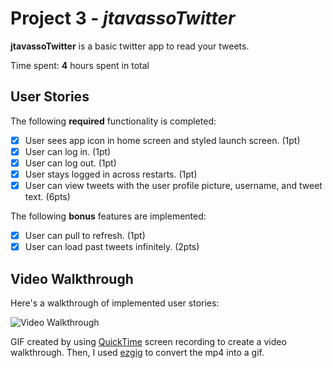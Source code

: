 # Project 3 - *jtavassoTwitter*

**jtavassoTwitter** is a basic twitter app to read your tweets.

Time spent: **4** hours spent in total

## User Stories

The following **required** functionality is completed:

- [x] User sees app icon in home screen and styled launch screen. (1pt)
- [x] User can log in. (1pt)
- [x] User can log out. (1pt)
- [x] User stays logged in across restarts. (1pt)
- [x] User can view tweets with the user profile picture, username, and tweet text. (6pts)

The following **bonus** features are implemented:

- [x] User can pull to refresh. (1pt)
- [x] User can load past tweets infinitely. (2pts)

## Video Walkthrough

Here's a walkthrough of implemented user stories:

<img src='https://im2.ezgif.com/tmp/ezgif-2-b68bbc439173.gif' title='Video Walkthrough' width='' alt='Video Walkthrough' />

GIF created by using [QuickTime](https://support.apple.com/quicktime) screen recording to create a video walkthrough. Then, I used [ezgig](https://ezgif.com/) to convert the mp4 into a gif.


